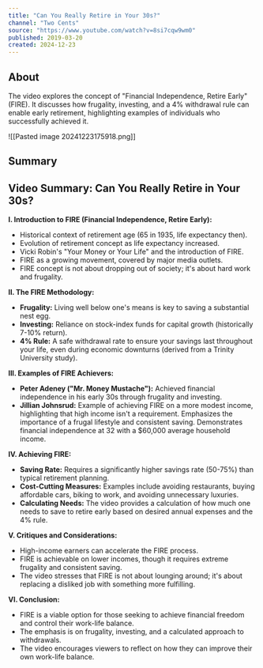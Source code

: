 ```yaml
---
title: "Can You Really Retire in Your 30s?"
channel: "Two Cents"
source: "https://www.youtube.com/watch?v=8si7cqw9wm0"
published: 2019-03-20
created: 2024-12-23
---
```

## About
The video explores the concept of "Financial Independence, Retire Early" (FIRE).  It discusses how frugality, investing, and a 4% withdrawal rule can enable early retirement,  highlighting examples of individuals who successfully achieved it.

![[Pasted image 20241223175918.png]]
## Summary
## Video Summary: Can You Really Retire in Your 30s?

**I. Introduction to FIRE (Financial Independence, Retire Early):**

*   Historical context of retirement age (65 in 1935, life expectancy then).
*   Evolution of retirement concept as life expectancy increased.
*   Vicki Robin's "Your Money or Your Life" and the introduction of FIRE.
*   FIRE as a growing movement, covered by major media outlets.
*   FIRE concept is not about dropping out of society; it's about hard work and frugality.

**II.  The FIRE Methodology:**

*   **Frugality:**  Living well below one's means is key to saving a substantial nest egg.
*   **Investing:**  Reliance on stock-index funds for capital growth (historically 7-10% return).
*   **4% Rule:**  A safe withdrawal rate to ensure your savings last throughout your life, even during economic downturns (derived from a Trinity University study).

**III.  Examples of FIRE Achievers:**

*   **Peter Adeney ("Mr. Money Mustache"):**  Achieved financial independence in his early 30s through frugality and investing.
*   **Jillian Johnsrud:** Example of achieving FIRE on a more modest income, highlighting that high income isn't a requirement. Emphasizes the importance of a frugal lifestyle and consistent saving.  Demonstrates financial independence at 32 with a $60,000 average household income.

**IV. Achieving FIRE:**

*   **Saving Rate:**  Requires a significantly higher savings rate (50-75%) than typical retirement planning.
*   **Cost-Cutting Measures:**  Examples include avoiding restaurants, buying affordable cars, biking to work, and avoiding unnecessary luxuries.
*   **Calculating Needs:**  The video provides a calculation of how much one needs to save to retire early based on desired annual expenses and the 4% rule.

**V.  Critiques and Considerations:**

*   High-income earners can accelerate the FIRE process.
*   FIRE is achievable on lower incomes, though it requires extreme frugality and consistent saving.
*   The video stresses that FIRE is not about lounging around; it's about replacing a disliked job with something more fulfilling.

**VI. Conclusion:**

*   FIRE is a viable option for those seeking to achieve financial freedom and control their work-life balance.
*   The emphasis is on frugality, investing, and a calculated approach to withdrawals.
*   The video encourages viewers to reflect on how they can improve their own work-life balance.
